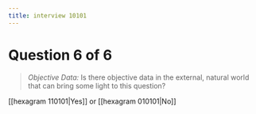 ```yaml
---
title: interview 10101
---
```

# Question 6 of 6
> *Objective Data:* Is there objective data in the external, natural world that can bring some light to this question?

[[hexagram 110101|Yes]] or [[hexagram 010101|No]] 